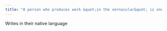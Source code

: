 ```yaml
---
title: "A person who produces work &quot;in the vernacular&quot; is one who"
---
```

Writes in their native language

